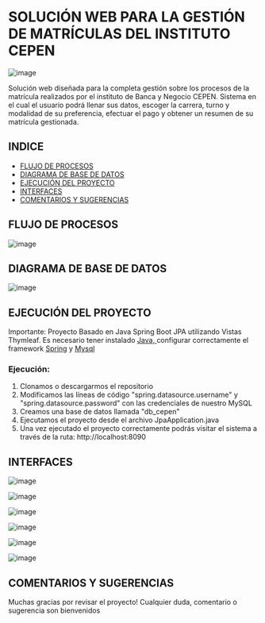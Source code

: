 # SOLUCIÓN WEB PARA LA GESTIÓN DE MATRÍCULAS DEL INSTITUTO CEPEN

![image](https://github.com/BryanOropeza/Instituto-cepen/assets/91310479/1beff88e-290c-4681-aeb5-e5d7036ee582)

Solución web diseñada para la completa gestión sobre los procesos de la matrícula realizados por el instituto de Banca y Negocio CEPEN. Sistema en el cual el usuario podrá llenar sus datos, escoger la carrera, turno y modalidad de su preferencia, efectuar el pago y obtener un resumen de su matrícula gestionada. 


## INDICE
- [FLUJO DE PROCESOS](#procesos)
- [DIAGRAMA DE BASE DE DATOS](#base-de-datos)
- [EJECUCIÓN DEL PROYECTO](#ejecucion)
- [INTERFACES](#interfaces)
- [COMENTARIOS Y SUGERENCIAS](#sugerencias)

## FLUJO DE PROCESOS

![image](https://github.com/BryanOropeza/Instituto-cepen/assets/91310479/f5235b5a-880f-48a6-a6d0-1ebe242f047d)

## DIAGRAMA DE BASE DE DATOS

![image](https://github.com/BryanOropeza/Instituto-cepen/assets/91310479/14e13681-44ed-4f71-919a-fd51b6e937a4)

## EJECUCIÓN DEL PROYECTO

Importante: Proyecto Basado en Java Spring Boot JPA utilizando Vistas Thymleaf. Es necesario tener instalado [Java, ](https://www.oracle.com/java/technologies/javase/jdk17-archive-downloads.html) configurar correctamente el framework [Spring](https://spring.io/projects/spring-boot) y [Mysql](https://www.mysql.com/)

### Ejecución:
1. Clonamos o descargarmos el repositorio
2. Modificamos las líneas de código "spring.datasource.username" y "spring.datasource.password" con las credenciales de nuestro MySQL
3. Creamos una base de datos llamada "db_cepen"
4. Ejecutamos el proyecto desde el archivo JpaApplication.java
5. Una vez ejecutado el proyecto correctamente podrás visitar el sistema a través de la ruta: http://localhost:8090

## INTERFACES

![image](https://github.com/BryanOropeza/Instituto-cepen/assets/91310479/b27ce929-83ef-4878-9278-3bfff221811c)

![image](https://github.com/BryanOropeza/Instituto-cepen/assets/91310479/280977f9-bae1-4009-bdc1-da7961f56a74)

![image](https://github.com/BryanOropeza/Instituto-cepen/assets/91310479/0e0a2d7d-b32b-444b-9717-36e680694701)

![image](https://github.com/BryanOropeza/Instituto-cepen/assets/91310479/2e89e3aa-79a1-4d78-b754-805037118cde)

![image](https://github.com/BryanOropeza/Instituto-cepen/assets/91310479/c1ed45af-99d5-44df-a7fe-3671edd76573)

![image](https://github.com/BryanOropeza/Instituto-cepen/assets/91310479/100a4d98-876a-4ad4-91b2-7641d088cc3a)

## COMENTARIOS Y SUGERENCIAS

Muchas gracias por revisar el proyecto! Cualquier duda, comentario o sugerencia son bienvenidos







